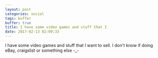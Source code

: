 ```yaml
---
layout: post
categories: social
tags: buffer
buffer: true
title: I have some video games and stuff that I
date: 2017-02-13 02:09:33
---
```

I have some video games and stuff that I want to sell. I don't know if doing eBay, craigslist or something else -_-
